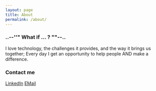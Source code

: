 ```yaml
---
layout: page
title: About
permalink: /about/
---
```


### ..--''" What if ... ? ""--..
I love technology, the challenges it provides, and the way it brings us together; Every day I get an opportunity to help people AND make a difference. 

### Contact me
[LinkedIn](https://www.linkedin.com/in/jra3345/)
[EMail](mailto:jarhed323@gmail.com)